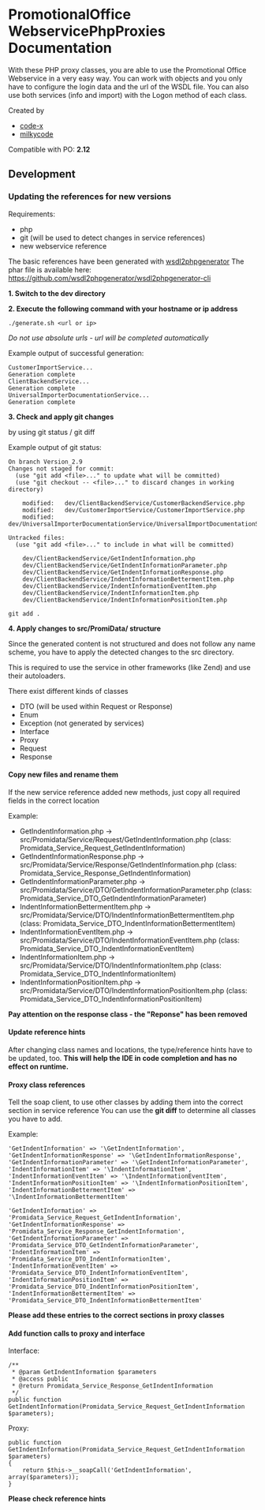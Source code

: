 # PromotionalOffice WebservicePhpProxies Documentation

With these PHP proxy classes, you are able to use the Promotional Office Webservice in a very easy way. You can work with objects and you only have to configure the login data and the url of the WSDL file.
You can also use both services (info and import) with the Logon method of each class.

Created by

- [code-x](http://www.code-x.de)
- [milkycode](http://www.milkycode.com)

Compatible with PO: **2.12**


## Development

### Updating the references for new versions

Requirements:

- php
- git (will be used to detect changes in service references)
- new webservice reference

The basic references have been generated with [wsdl2phpgenerator](https://github.com/wsdl2phpgenerator/wsdl2phpgenerator)
The phar file is available here: https://github.com/wsdl2phpgenerator/wsdl2phpgenerator-cli

**1. Switch to the dev directory**

**2. Execute the following command with your hostname or ip address**

```
./generate.sh <url or ip>
```

*Do not use absolute urls - url will be completed automatically*

Example output of successful generation:

```
CustomerImportService...
Generation complete
ClientBackendService...
Generation complete
UniversalImporterDocumentationService...
Generation complete
```

**3. Check and apply git changes**

by using git status / git diff

Example output of git status:

```
On branch Version_2.9
Changes not staged for commit:
  (use "git add <file>..." to update what will be committed)
  (use "git checkout -- <file>..." to discard changes in working directory)

	modified:   dev/ClientBackendService/CustomerBackendService.php
	modified:   dev/CustomerImportService/CustomerImportService.php
	modified:   dev/UniversalImporterDocumentationService/UniversalImportDocumentationService.php

Untracked files:
  (use "git add <file>..." to include in what will be committed)

	dev/ClientBackendService/GetIndentInformation.php
	dev/ClientBackendService/GetIndentInformationParameter.php
	dev/ClientBackendService/GetIndentInformationResponse.php
	dev/ClientBackendService/IndentInformationBettermentItem.php
	dev/ClientBackendService/IndentInformationEventItem.php
	dev/ClientBackendService/IndentInformationItem.php
	dev/ClientBackendService/IndentInformationPositionItem.php
```

```
git add .
```

**4. Apply changes to src/PromiData/ structure**

Since the generated content is not structured and does not follow any name scheme, you have to apply the detected changes to the src directory.

This is required to use the service in other frameworks (like Zend) and use their autoloaders.

There exist different kinds of classes

- DTO (will be used within Request or Response)
- Enum
- Exception (not generated by services)
- Interface
- Proxy
- Request
- Response

#### Copy new files and rename them

If the new service reference added new methods, just copy all required fields in the correct location

Example:

- GetIndentInformation.php -> src/Promidata/Service/Request/GetIndentInformation.php (class: Promidata_Service_Request_GetIndentInformation)
- GetIndentInformationResponse.php -> src/Promidata/Service/Response/GetIndentInformation.php (class: Promidata_Service_Response_GetIndentInformation)
- GetIndentInformationParameter.php -> src/Promidata/Service/DTO/GetIndentInformationParameter.php (class: Promidata_Service_DTO_GetIndentInformationParameter)
- IndentInformationBettermentItem.php -> src/Promidata/Service/DTO/IndentInformationBettermentItem.php (class: Promidata_Service_DTO_IndentInformationBettermentItem)
- IndentInformationEventItem.php -> src/Promidata/Service/DTO/IndentInformationEventItem.php (class: Promidata_Service_DTO_IndentInformationEventItem)
- IndentInformationItem.php -> src/Promidata/Service/DTO/IndentInformationItem.php (class: Promidata_Service_DTO_IndentInformationItem)
- IndentInformationPositionItem.php -> src/Promidata/Service/DTO/IndentInformationPositionItem.php (class: Promidata_Service_DTO_IndentInformationPositionItem)

**Pay attention on the response class - the "Reponse" has been removed**

#### Update reference hints

After changing class names and locations, the type/reference hints have to be updated, too.
**This will help the IDE in code completion and has no effect on runtime.**

#### Proxy class references

Tell the soap client, to use other classes by adding them into the correct section in service reference
You can use the **git diff** to determine all classes you have to add.

Example:

```
'GetIndentInformation' => '\GetIndentInformation',
'GetIndentInformationResponse' => '\GetIndentInformationResponse',
'GetIndentInformationParameter' => '\GetIndentInformationParameter',
'IndentInformationItem' => '\IndentInformationItem',
'IndentInformationEventItem' => '\IndentInformationEventItem',
'IndentInformationPositionItem' => '\IndentInformationPositionItem',
'IndentInformationBettermentItem' => '\IndentInformationBettermentItem'
```

```
'GetIndentInformation' => 'Promidata_Service_Request_GetIndentInformation',
'GetIndentInformationResponse' => 'Promidata_Service_Response_GetIndentInformation',
'GetIndentInformationParameter' => 'Promidata_Service_DTO_GetIndentInformationParameter',
'IndentInformationItem' => 'Promidata_Service_DTO_IndentInformationItem',
'IndentInformationEventItem' => 'Promidata_Service_DTO_IndentInformationEventItem',
'IndentInformationPositionItem' => 'Promidata_Service_DTO_IndentInformationPositionItem',
'IndentInformationBettermentItem' => 'Promidata_Service_DTO_IndentInformationBettermentItem'
```

**Please add these entries to the correct sections in proxy classes**

#### Add function calls to proxy and interface

Interface:

```
/**
 * @param GetIndentInformation $parameters
 * @access public
 * @return Promidata_Service_Response_GetIndentInformation
 */
public function GetIndentInformation(Promidata_Service_Request_GetIndentInformation $parameters);
```

Proxy:

```
public function GetIndentInformation(Promidata_Service_Request_GetIndentInformation $parameters)
{
    return $this->__soapCall('GetIndentInformation', array($parameters));
}
```

**Please check reference hints**
